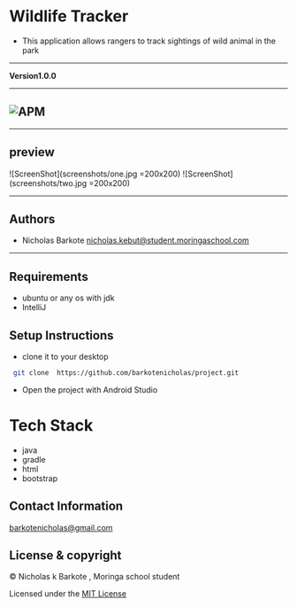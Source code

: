 # Wildlife Tracker
- This application allows rangers to track sightings of wild animal in the park
----
**Version1.0.0**

---
![APM](https://img.shields.io/apm/l/vim-mode)
---


---
## preview
![ScreenShot](screenshots/one.jpg  =200x200)
![ScreenShot](screenshots/two.jpg  =200x200)

---

## Authors
- Nicholas Barkote <nicholas.kebut@student.moringaschool.com>
---

## Requirements
- ubuntu or any os with jdk
- IntelliJ


## Setup Instructions

* clone it to your desktop
```bash
 git clone  https://github.com/barkotenicholas/project.git
   ```
* Open the project with Android Studio

# Tech Stack

- java
- gradle
- html
- bootstrap


## Contact Information

<a href="mailto:barkotenicholas@gmail.com">barkotenicholas@gmail.com</a>



## License & copyright

© Nicholas k Barkote , Moringa school student

Licensed under the [MIT License](LICENSE)